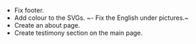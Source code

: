 - Fix footer.
- Add colour to the SVGs.
~- Fix the English under pictures.~
- Create an about page.
- Create testimony section on the main page.
